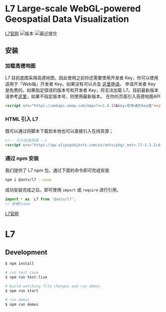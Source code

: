 # L7 Large-scale WebGL-powered Geospatial Data Visualization

[L7官网](http://antv.alipay.com/l7)
![版本](https://badgen.net/npm/v/@antv/l7)
![最近提交](https://badgen.net/github/last-commit/antvis/L7)

## 安装
### 
### 加载高德地图

L7 目前底图采用高德地图，因此使用之前你还需要使用开发者 Key，你可以使用适用于『Web端』开发者 Key。如果没有可以点击 [这里申请](https://lbs.amap.com/dev/key/)。
申请开发者 Key 是免费的。如果指定错误的版本号和开发者 Key，将无法加载 L7。目前最新版本请参考[这里](https://lbs.amap.com/api/loca-api/changelog)，如果不指定版本号，则使用最新版本。
 在你的页面引入高德地图API
```html
<script src="https://webapi.amap.com/maps?v=1.4.15&key=您申请的key值"></script>
```


### HTML 引入 L7

既可以通过将脚本下载到本地也可以直接引入在线资源；

```html
<!-- 引入在线资源 -->
<script src="https://gw.alipayobjects.com/os/antv/pkg/_antv.l7-1.3.1/dist/l7.min.js"></script>
```
  
### 通过 npm 安装

我们提供了 L7  npm 包，通过下面的命令即可完成安装

```bash
npm i @antv/l7 --save
```

成功安装完成之后，即可使用 `import` 或 `require` 进行引用。

```javascript
import * as  L7 from '@antv/l7';
// 新建Scene
```

[L7官网](http://antv.alipay.com/zh-cn/l7/1.x/index.html)



# L7


## Development

```bash
$ npm install

# run test case
$ npm run test-live

# build watching file changes and run demos
$ npm run start

# run demos
$ npm run demos
```

